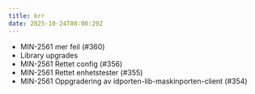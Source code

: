 ```yaml
---
title: krr
date: 2025-10-24T08:00:29Z
---
```

- MIN-2561 mer feil (#360)
- Library upgrades
- MIN-2561 Rettet config (#356)
- MIN-2561 Rettet enhetstester (#355)
- MIN-2561 Oppgradering av idporten-lib-maskinporten-client (#354)

